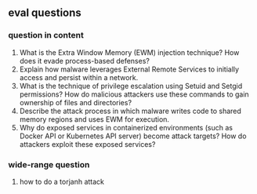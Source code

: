 ## eval questions

### question in content

1. What is the Extra Window Memory (EWM) injection technique? How does it evade process-based defenses?
1. Explain how malware leverages External Remote Services to initially access and persist within a network.
1. What is the technique of privilege escalation using Setuid and Setgid permissions? How do malicious attackers use these commands to gain ownership of files and directories?
1. Describe the attack process in which malware writes code to shared memory regions and uses EWM for execution.
1. Why do exposed services in containerized environments (such as Docker API or Kubernetes API server) become attack targets? How do attackers exploit these exposed services?

### wide-range question

1. how to do a torjanh attack
